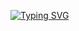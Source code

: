 [![Typing SVG](https://readme-typing-svg.herokuapp.com?font=Fira+Code&pause=1000&center=true&vCenter=true&width=435&lines=I+am+Ya-Yuan%2CYang.%F0%9F%90%BC;Hello%2CVisitor!%F0%9F%98%89)](https://git.io/typing-svg)
<!--
**yuannn90/yuannn90** is a ✨ _special_ ✨ repository because its `README.md` (this file) appears on your GitHub profile.

Here are some ideas to get you started:

### Hi there 👋
- 🔭 I’m currently working on ...
- 🌱 I’m currently learning ...
- 👯 I’m looking to collaborate on ...
- 🤔 I’m looking for help with ...
- 💬 Ask me about ...
- 📫 How to reach me: ...
- 😄 Pronouns: ...
- ⚡ Fun fact: ...
-->
